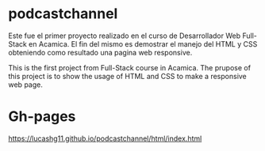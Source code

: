# podcastchannel

Este fue el primer proyecto realizado en el curso de Desarrollador Web Full-Stack en Acamica. 
El fin del mismo es demostrar el manejo del HTML y CSS obteniendo como resultado una pagina web responsive.  

This is the first project from Full-Stack course in Acamica. 
The prupose of this project is to show the usage of HTML and CSS to make a responsive web page.

# Gh-pages
https://lucashg11.github.io/podcastchannel/html/index.html
